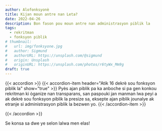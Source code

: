 ```yaml
---
author: Alofonksyonè
title: Kijan moun antre nan Leta?
date: 2022-04-26
description: Bon fason pou moun antre nan administrasyon piblik la
tags:
  - rekritman
  - fonksyon piblik
# thumbnail:
#   url: img/fonksyone.jpg
#   author: Sigmund
#   authorURL: https://unsplash.com/@sigmund
#   origin: Unsplash
#   originURL: https://unsplash.com/photos/r6tyWx_Mm9g
draft: true
---
```


{{< accordion >}}
  {{< accordion-item header="Atik 16 dekrè sou fonksyon piblik la" show="true" >}}
  Pyès ajan piblik pa ka anboche si pa gen konkou rekritman ki òganize nan transparans, san paspouki jan manman lwa peyi a ak dekrè sou fonksyon piblik la presize sa, eksepte ajan piblik jounalye ak etranje si administrasyon piblik la bezwen yo.
  {{< /accordion-item >}}
  <!-- {{< accordion-item header="Accordion Item #3" >}}
    This is the third item's accordion body.
  {{< /accordion-item >}} -->
{{< /accordion >}}

Se konsa sa dwe ye selon lalwa men elas!
